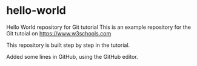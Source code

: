 # hello-world
Hello World repository for Git tutorial
This is an example repository for the Git tutoial on https://www.w3schools.com

This repository is built step by step in the tutorial.

Added some lines in GitHub, using the GitHub editor.

